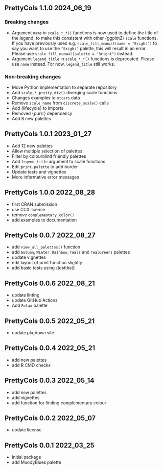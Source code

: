 ## PrettyCols 1.1.0 2024_06_19

### Breaking changes

* Argument `name` in `scale_*_*()` functions is now used to define the title of the legend, to make this consistent with other {ggplot2} `scale` functions. If you have previously used e.g. `scale_fill_manual(name = "Bright")` to say you want to use the `"Bright"` palette, this will result in an error. Please use `scale_fill_manual(palette = "Bright")` instead.
* Argument `legend_title` in `scale_*_*()` functions is deprecated. Please use `name` instead. For now, `legend_title` still works. 

### Non-breaking changes

* Move Python implementation to separate repository
* Add `scale_*_pretty_div()` diverging scale functions
* Changes examples to `mtcars` data
* Remove `scale_name` from `discrete_scale()` calls
* Add {lifecycle} to Imports
* Removed {purrr} dependency
* Add 8 new palettes

## PrettyCols 1.0.1 2023_01_27

* Add 12 new palettes
* Allow multiple selection of palettes
* Filter by colourblind friendly palettes
* Add `legend_title` argument to scale functions
* Edit `print.palette` to add border
* Update tests and vignettes
* More informative error messages

## PrettyCols 1.0.0 2022_08_28

* first CRAN submission
* use CC0 license
* remove `complementary_color()`
* add examples to documentation

## PrettyCols 0.0.7 2022_08_27

* add `view_all_palettes()` function
* add `Autumn`, `Winter`, `Rainbow`, `Teals` and `TealGreens` palettes
* update vignettes
* edit layout of print function slightly
* add basic tests using {testthat}

## PrettyCols 0.0.6 2022_08_21

* update linting
* update GitHub Actions
* Add `Relax` palette

## PrettyCols 0.0.5 2022_05_21

* update pkgdown site

## PrettyCols 0.0.4 2022_05_21

* add new palettes
* add R CMD checks

## PrettyCols 0.0.3 2022_05_14

* add new palettes
* add vignettes
* add function for finding complementary colour

## PrettyCols 0.0.2 2022_05_07

* update license

## PrettyCols 0.0.1 2022_03_25

* initial package
* add MoodyBlues palette

